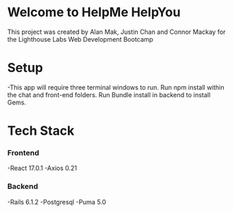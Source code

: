 # Welcome to HelpMe HelpYou

This project was created by Alan Mak, Justin Chan and Connor Mackay for the Lighthouse Labs Web Development Bootcamp

# Setup 

-This app will require three terminal windows to run. Run npm install within the chat and front-end folders. Run Bundle install in backend to install Gems. 

# Tech Stack

### Frontend
-React 17.0.1
-Axios 0.21

### Backend
-Rails 6.1.2
-Postgresql
-Puma 5.0

